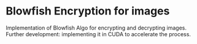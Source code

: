 # Blowfish Encryption for images
Implementation of Blowfish Algo for encrypting and decrypting images.
<br>
Further development: implementing it in CUDA to accelerate the process.
